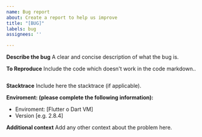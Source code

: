 ```yaml
---
name: Bug report
about: Create a report to help us improve
title: "[BUG]"
labels: bug
assignees: ''

---
```


**Describe the bug**
A clear and concise description of what the bug is.

**To Reproduce**
Include the code which doesn't work in the code markdown..
```dart

```

**Stacktrace**
Include here the stacktrace (if applicable). 

**Enviroment: (please complete the following information):**
 - Enviroment: [Flutter o Dart VM]
 - Version [e.g. 2.8.4]

**Additional context**
Add any other context about the problem here.
